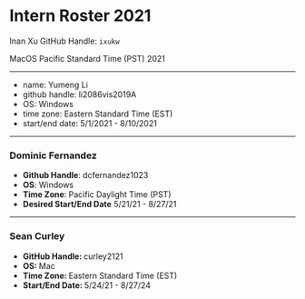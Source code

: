 # Intern Roster 2021

Inan Xu
GitHub Handle: `ixukw`

MacOS
Pacific Standard Time (PST)
2021

---
* name: Yumeng Li
* github handle: li2086vis2019A
* OS: Windows
* time zone: Eastern Standard Time (EST)
* start/end date: 5/1/2021 - 8/10/2021
---

### Dominic Fernandez
- <b>Github Handle</b>: dcfernandez1023
- <b>OS</b>: Windows
- <b>Time Zone</b>: Pacific Daylight Time (PST)
- <b> Desired Start/End Date</b> 5/21/21 - 8/27/21 
---
### Sean Curley
* <b>GitHub Handle: </b> curley2121
* <b>OS: </b> Mac
* <b>Time Zone: </b> Eastern Standard Time (EST)
* <b>Start/End Date: </b> 5/24/21 - 8/27/24
